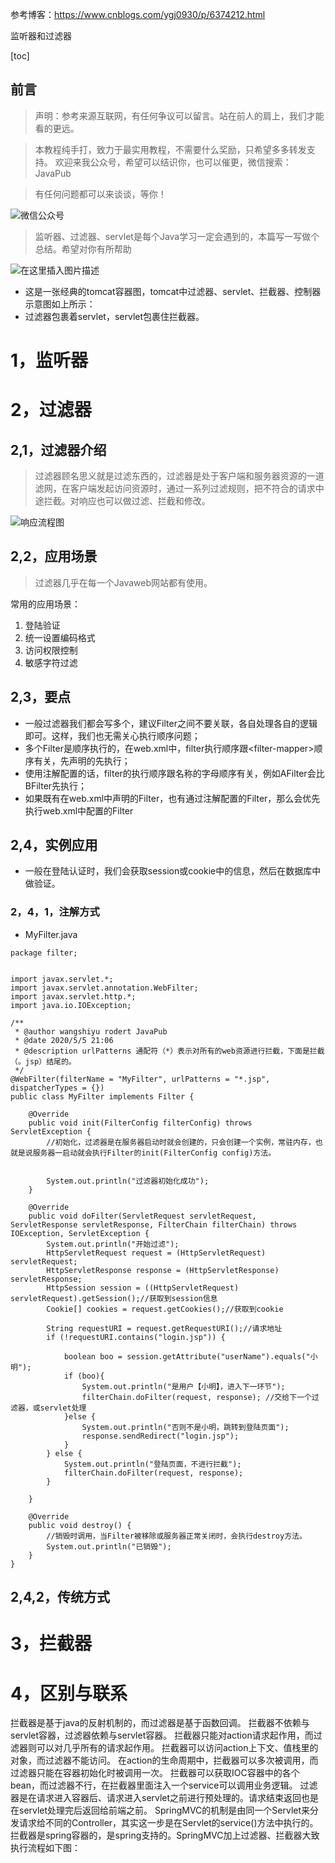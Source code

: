 
参考博客：https://www.cnblogs.com/ygj0930/p/6374212.html

监听器和过滤器

[toc]


## 前言

> 声明：参考来源互联网，有任何争议可以留言。站在前人的肩上，我们才能看的更远。

> 本教程纯手打，致力于最实用教程，不需要什么奖励，只希望多多转发支持。
> 欢迎来我公众号，希望可以结识你，也可以催更，微信搜索：JavaPub

> 有任何问题都可以来谈谈，等你！

![微信公众号](https://img-blog.csdnimg.cn/20201229214835436.jp)

> 监听器、过滤器、servlet是每个Java学习一定会遇到的，本篇写一写做个总结。希望对你有所帮助

![在这里插入图片描述](https://img-blog.csdnimg.cn/20201229214755948.png)



- 这是一张经典的tomcat容器图，tomcat中过滤器、servlet、拦截器、控制器示意图如上所示：
- 过滤器包裹着servlet，servlet包裹住拦截器。




# 1，监听器



# 2，过滤器

## 2,1，过滤器介绍

> ​	过滤器顾名思义就是过滤东西的，过滤器是处于客户端和服务器资源的一道滤网，在客户端发起访问资源时，通过一系列过滤规则，把不符合的请求中途拦截。对响应也可以做过滤、拦截和修改。

![响应流程图]()


## 2,2，应用场景

> 过滤器几乎在每一个Javaweb网站都有使用。

常用的应用场景：
1. 登陆验证
2. 统一设置编码格式
3. 访问权限控制
4. 敏感字符过滤

## 2,3，要点

- 一般过滤器我们都会写多个，建议Filter之间不要关联，各自处理各自的逻辑即可。这样，我们也无需关心执行顺序问题；
- 多个Filter是顺序执行的，在web.xml中，filter执行顺序跟\<filter-mapper>顺序有关，先声明的先执行；
- 使用注解配置的话，filter的执行顺序跟名称的字母顺序有关，例如AFilter会比BFilter先执行；
- 如果既有在web.xml中声明的Filter，也有通过注解配置的Filter，那么会优先执行web.xml中配置的Filter


## 2,4，实例应用


- 一般在登陆认证时，我们会获取session或cookie中的信息，然后在数据库中做验证。

### 2，4，1，注解方式

- MyFilter.java
```
package filter;


import javax.servlet.*;
import javax.servlet.annotation.WebFilter;
import javax.servlet.http.*;
import java.io.IOException;

/**
 * @author wangshiyu rodert JavaPub
 * @date 2020/5/5 21:06
 * @description urlPatterns 通配符（*）表示对所有的web资源进行拦截，下面是拦截（。jsp）结尾的。
 */
@WebFilter(filterName = "MyFilter", urlPatterns = "*.jsp", dispatcherTypes = {})
public class MyFilter implements Filter {

    @Override
    public void init(FilterConfig filterConfig) throws ServletException {
        //初始化，过滤器是在服务器启动时就会创建的，只会创建一个实例，常驻内存，也就是说服务器一启动就会执行Filter的init(FilterConfig config)方法。


        System.out.println("过滤器初始化成功");
    }

    @Override
    public void doFilter(ServletRequest servletRequest, ServletResponse servletResponse, FilterChain filterChain) throws IOException, ServletException {
        System.out.println("开始过滤");
        HttpServletRequest request = (HttpServletRequest) servletRequest;
        HttpServletResponse response = (HttpServletResponse) servletResponse;
        HttpSession session = ((HttpServletRequest) servletRequest).getSession();//获取到session信息
        Cookie[] cookies = request.getCookies();//获取到cookie

        String requestURI = request.getRequestURI();//请求地址
        if (!requestURI.contains("login.jsp")) {

            boolean boo = session.getAttribute("userName").equals("小明");
            if (boo){
                System.out.println("是用户【小明】，进入下一环节");
                filterChain.doFilter(request, response); //交给下一个过滤器，或servlet处理
            }else {
                System.out.println("否则不是小明，跳转到登陆页面");
                response.sendRedirect("login.jsp");
            }
        } else {
            System.out.println("登陆页面，不进行拦截");
            filterChain.doFilter(request, response);
        }

    }

    @Override
    public void destroy() {
        //销毁时调用，当Filter被移除或服务器正常关闭时，会执行destroy方法。
        System.out.println("已销毁");
    }
}

```


## 2,4,2，传统方式



# 3，拦截器



# 4，区别与联系



拦截器是基于java的反射机制的，而过滤器是基于函数回调。
拦截器不依赖与servlet容器，过滤器依赖与servlet容器。
拦截器只能对action请求起作用，而过滤器则可以对几乎所有的请求起作用。
拦截器可以访问action上下文、值栈里的对象，而过滤器不能访问。
在action的生命周期中，拦截器可以多次被调用，而过滤器只能在容器初始化时被调用一次。
拦截器可以获取IOC容器中的各个bean，而过滤器不行，在拦截器里面注入一个service可以调用业务逻辑。
过滤器是在请求进入容器后、请求进入servlet之前进行预处理的。请求结束返回也是在servlet处理完后返回给前端之前。
SpringMVC的机制是由同一个Servlet来分发请求给不同的Controller，其实这一步是在Servlet的service()方法中执行的。
拦截器是spring容器的，是spring支持的。SpringMVC加上过滤器、拦截器大致执行流程如下图：


















